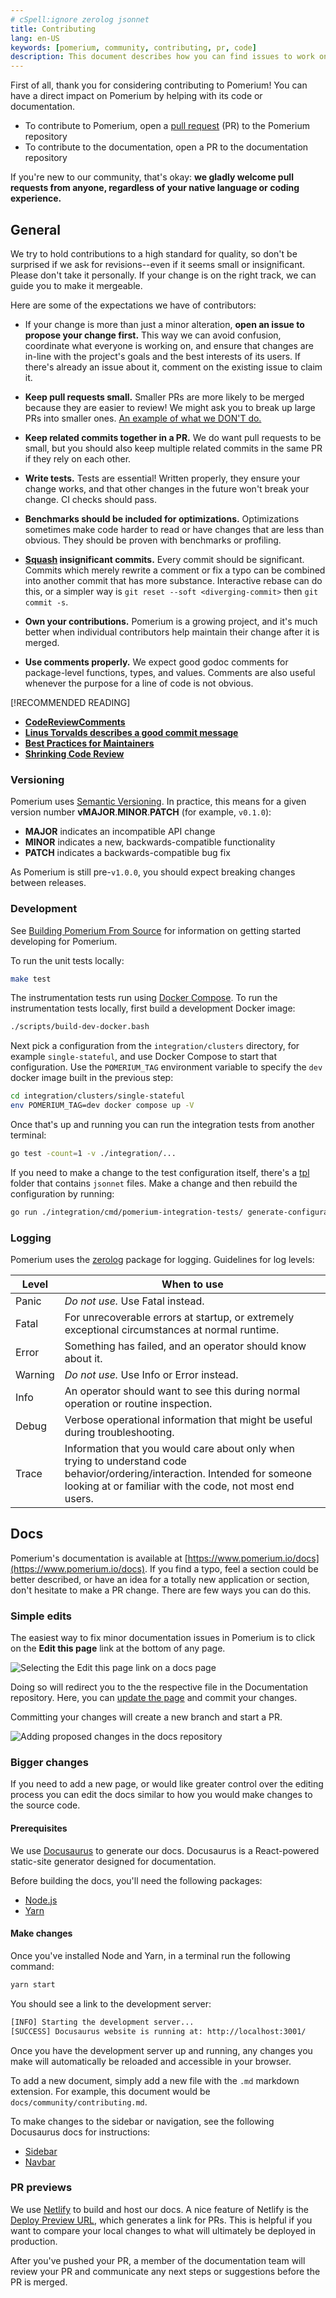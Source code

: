 ```yaml
---
# cSpell:ignore zerolog jsonnet
title: Contributing
lang: en-US
keywords: [pomerium, community, contributing, pr, code]
description: This document describes how you can find issues to work on, fix/add documentation, and how setup Pomerium for local development.
---
```


First of all, thank you for considering contributing to Pomerium! You can have a direct impact on Pomerium by helping with its code or documentation.

- To contribute to Pomerium, open a [pull request](https://github.com/pomerium/pomerium/pulls) (PR) to the Pomerium repository
- To contribute to the documentation, open a PR to the documentation repository

If you're new to our community, that's okay: **we gladly welcome pull requests from anyone, regardless of your native language or coding experience.**

## General

We try to hold contributions to a high standard for quality, so don't be surprised if we ask for revisions--even if it seems small or insignificant. Please don't take it personally. If your change is on the right track, we can guide you to make it mergeable.

Here are some of the expectations we have of contributors:

- If your change is more than just a minor alteration, **open an issue to propose your change first.** This way we can avoid confusion, coordinate what everyone is working on, and ensure that changes are in-line with the project's goals and the best interests of its users. If there's already an issue about it, comment on the existing issue to claim it.

- **Keep pull requests small.** Smaller PRs are more likely to be merged because they are easier to review! We might ask you to break up large PRs into smaller ones. [An example of what we DON'T do.](https://twitter.com/iamdevloper/status/397664295875805184)

- **Keep related commits together in a PR.** We do want pull requests to be small, but you should also keep multiple related commits in the same PR if they rely on each other.

- **Write tests.** Tests are essential! Written properly, they ensure your change works, and that other changes in the future won't break your change. CI checks should pass.

- **Benchmarks should be included for optimizations.** Optimizations sometimes make code harder to read or have changes that are less than obvious. They should be proven with benchmarks or profiling.

- **[Squash](http://gitready.com/advanced/2009/02/10/squashing-commits-with-rebase.html) insignificant commits.** Every commit should be significant. Commits which merely rewrite a comment or fix a typo can be combined into another commit that has more substance. Interactive rebase can do this, or a simpler way is `git reset --soft <diverging-commit>` then `git commit -s`.

- **Own your contributions.** Pomerium is a growing project, and it's much better when individual contributors help maintain their change after it is merged.

- **Use comments properly.** We expect good godoc comments for package-level functions, types, and values. Comments are also useful whenever the purpose for a line of code is not obvious.

[!RECOMMENDED READING]

- [**CodeReviewComments**](https://github.com/golang/go/wiki/CodeReviewComments)
- [**Linus Torvalds describes a good commit message**](https://gist.github.com/matthewhudson/1475276)
- [**Best Practices for Maintainers**](https://opensource.guide/best-practices/)
- [**Shrinking Code Review**](https://alexgaynor.net/2015/dec/29/shrinking-code-review/)

### Versioning

Pomerium uses [Semantic Versioning](https://semver.org/). In practice, this means for a given version number **vMAJOR**.**MINOR**.**PATCH** (for example, `v0.1.0`):

- **MAJOR** indicates an incompatible API change
- **MINOR** indicates a new, backwards-compatible functionality
- **PATCH** indicates a backwards-compatible bug fix

As Pomerium is still pre-`v1.0.0`, you should expect breaking changes between releases.

### Development

See [Building Pomerium From Source](/docs/core/from-source) for information on getting started developing for Pomerium.

To run the unit tests locally:

```bash
make test
```

The instrumentation tests run using [Docker Compose]. To run the instrumentation tests locally, first build a development Docker image:

```bash
./scripts/build-dev-docker.bash
```

Next pick a configuration from the `integration/clusters` directory, for example `single-stateful`, and use Docker Compose to start that configuration. Use the `POMERIUM_TAG` environment variable to specify the `dev` docker image built in the previous step:

```bash
cd integration/clusters/single-stateful
env POMERIUM_TAG=dev docker compose up -V
```

Once that's up and running you can run the integration tests from another terminal:

```bash
go test -count=1 -v ./integration/...
```

If you need to make a change to the test configuration itself, there's a [tpl](https://github.com/pomerium/pomerium/tree/main/integration/tpl) folder that contains `jsonnet` files. Make a change and then rebuild the configuration by running:

```bash
go run ./integration/cmd/pomerium-integration-tests/ generate-configuration
```

### Logging

Pomerium uses the [zerolog](https://github.com/rs/zerolog) package for logging. Guidelines for log levels:

| Level | When to use |
| --- | --- |
| Panic | _Do not use._ Use Fatal instead. |
| Fatal | For unrecoverable errors at startup, or extremely exceptional circumstances at normal runtime. |
| Error | Something has failed, and an operator should know about it. |
| Warning | _Do not use._ Use Info or Error instead. |
| Info | An operator should want to see this during normal operation or routine inspection. |
| Debug | Verbose operational information that might be useful during troubleshooting. |
| Trace | Information that you would care about only when trying to understand code behavior/ordering/interaction. Intended for someone looking at or familiar with the code, not most end users. |

## Docs

Pomerium's documentation is available at [https://www.pomerium.io/docs](https://www.pomerium.io/docs). If you find a typo, feel a section could be better described, or have an idea for a totally new application or section, don't hesitate to make a PR change. There are few ways you can do this.

### Simple edits

The easiest way to fix minor documentation issues in Pomerium is to click on the **Edit this page** link at the bottom of any page.

![Selecting the Edit this page link on a docs page](./img/contributing-edit-this-page.png)

Doing so will redirect you to the the respective file in the Documentation repository. Here, you can [update the page](https://guides.github.com/features/mastering-markdown/) and commit your changes.

Committing your changes will create a new branch and start a PR.

![Adding proposed changes in the docs repository](./img/contributing-proposed-changes.png)

### Bigger changes

If you need to add a new page, or would like greater control over the editing process you can edit the docs similar to how you would make changes to the source code.

#### Prerequisites

We use [Docusaurus](https://docusaurus.io/) to generate our docs. Docusaurus is a React-powered static-site generator designed for documentation.

Before building the docs, you'll need the following packages:

- [Node.js](https://nodejs.org/en/download/)
- [Yarn](https://yarnpkg.com/lang/en/docs)

#### Make changes

Once you've installed Node and Yarn, in a terminal run the following command:

```bash
yarn start
```

You should see a link to the development server:

```bash
[INFO] Starting the development server...
[SUCCESS] Docusaurus website is running at: http://localhost:3001/
```

Once you have the development server up and running, any changes you make will automatically be reloaded and accessible in your browser.

To add a new document, simply add a new file with the `.md` markdown extension. For example, this document would be `docs/community/contributing.md`.

To make changes to the sidebar or navigation, see the following Docusaurus docs for instructions:

- [Sidebar](https://docusaurus.io/docs/sidebar)
- [Navbar](https://docusaurus.io/docs/api/themes/configuration#navbar)

### PR previews

We use [Netlify](https://www.netlify.com) to build and host our docs. A nice feature of Netlify is the [Deploy Preview URL](https://docs.netlify.com/site-deploys/deploy-previews/#deploy-preview-urls), which generates a link for PRs. This is helpful if you want to compare your local changes to what will ultimately be deployed in production.

After you've pushed your PR, a member of the documentation team will review your PR and communicate any next steps or suggestions before the PR is merged.

[configuration variables]: /docs/reference
[docker compose]: https://docs.docker.com/compose/
[download]: https://github.com/pomerium/pomerium/releases
[environmental configuration variables]: https://12factor.net/config
[verify]: https://verify.pomerium.com/
[identity provider]: /docs/identity-providers
[make]: https://en.wikipedia.org/wiki/Make_(software)
[tls certificates]: /docs/guides/certificates